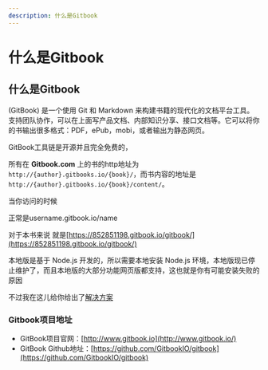```yaml
---
description: 什么是Gitbook
---
```


# 什么是Gitbook

## 什么是Gitbook

(GitBook\) 是一个使用 Git 和 Markdown 来构建书籍的现代化的文档平台工具。支持团队协作，可以在上面写产品文档、内部知识分享、接口文档等。它可以将你的书输出很多格式：PDF，ePub，mobi，或者输出为静态网页。

GitBook工具链是开源并且完全免费的，

所有在 **Gitbook.com** 上的书的http地址为 `http://{author}.gitbooks.io/{book}/`，而书内容的地址是 `http://{author}.gitbooks.io/{book}/content/`。

当你访问的时候

正常是username.gitbook.io/name

对于本书来说 就是[https://852851198.gitbook.io/gitbook/](https://852851198.gitbook.io/gitbook/)

本地版是基于 Node.js 开发的，所以需要本地安装 Node.js 环境，本地版现已停止维护了，而且本地版的大部分功能网页版都支持，这也就是你有可能安装失败的原因

不过我在这儿给你给出了[解决方案](yun-hang-bug-bao-cuo.md)

### Gitbook项目地址 <a id="gitbook"></a>

* GitBook项目官网：[http://www.gitbook.io](http://www.gitbook.io/)
* GitBook Github地址：[https://github.com/GitbookIO/gitbook](https://github.com/GitbookIO/gitbook)

